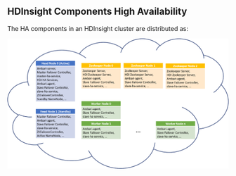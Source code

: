 ## **HDInsight Components High Availability**

The HA components in an HDInsight cluster are distributed as:

![HDI HA Services](./media/ha-services.png)
